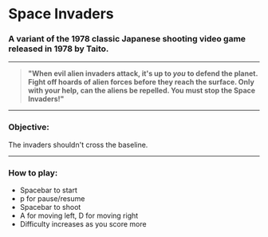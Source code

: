 # Space Invaders
### A variant of the 1978 classic Japanese shooting video game released in 1978 by Taito.
---
>**"When evil alien invaders attack, it's up to <em>you</em> to defend the planet. Fight off hoards of alien forces before they reach the surface. Only with your help, can the aliens be repelled. You must stop the Space Invaders!"**
---
### Objective:  
The invaders shouldn't cross the baseline. 

---
### How to play:  
- Spacebar to start
- p for pause/resume
- Spacebar to shoot
- A for moving left, D for moving right
- Difficulty increases as you score more


